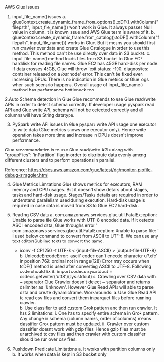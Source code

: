 AWS Glue issues
1. input_file_name() issues
  a. glueContext.create_dynamic_frame_from_options().toDF().withColumn("filepath", input_file_name()) won't work in Glue. It always passes Null value in column. It is known issue and AWS Glue team is aware of it.
  b. glueContext.create_dynamic_frame.from_catalog().toDF().withColumn("filepath", input_file_name()) works in Glue. But it means you should first run crawler over data and create Glue Catalogue in order to use this method. This method can't be use directly over data in S3 bucket.
  c. input_file_name() method loads files from S3 bucket to Glue EC2 harddisk for reading file names. Glue EC2 has 45GB hard-disk per node. If data crosses 45GB, Glue will throw 'exit status: -100. diagnostics: container released on a *lost* node' error. This can't be fixed even increasing DPUs. There is no indication in Glue metrics or Glue logs when such scenario happens. Overall usage of input_file_name()  method has performance bottleneck too.
  
2.Auto Schema detection in Glue
Glue recommends to use Glue read/write APIs in order to detect schema correctly. If developer usage pyspark read API and Glue write API, schema will not be detected correctly and all columns will have String datatype.

3. PySpark write API issues
In Glue pyspark write API usage one executor to write data (Glue metrics shows one executor only). Hence write operation takes more time and increase in DPUs doesn't improve performance.

Glue recommendation is to use Glue read/write APIs along with "groupFiles": 'inPartition' flag in order to distribute data evenly among different clusters and to perform operations in parallel.

Reference: https://docs.aws.amazon.com/glue/latest/dg/monitor-profile-debug-straggler.html 

4. Glue Metrics Limitations
Glue shows metrics for executors,  RAM memory and CPU usages. But it doesn't show details about stages, tasks and hard-disk usage. Stages/Tasks details are required in order to understand parallelism used during execution. Hard-disk usage is required in case data is moved from S3 to Glue EC2 hard-disk. 

5. Reading CSV data 
  a. com.amazonaws.services.glue.util.FatalException: Unable to parse file
    Glue works with UTF-8 encoded data. If it detects ASCII encoded data, Glue throughs error ' com.amazonaws.services.glue.util.FatalException: Unable to parse file: ' 
    I used below command to convert from ASCII to UTF-8. We can use any text editor(Sublime text) to convert the same.
    - iconv -f CP1250 -t UTF-8 < {input-file-ASCII} > {output-file-UTF-8}
  b. UnicodeEncodeError: 'ascii' codec can't encode character u'\xfc' in position 769: ordinal not in range(128)
  Error may occurs when toDF() method is used after converting ASCII to UTF-8. Following code should fix it:
  import codecs
  sys.stdout = codecs.getwriter('utf8')(sys.stdout)
  c. Crawling over CSV data with ~ separator
  Glue Crawler doesn't detect ~ separator and returns delimiter as 'Unknown'. However Glue Read APIs will able to parse data and create dynamicframe.
  Workarounds:
    a. Use Glue Read API to read csv files and convert them in parquet files before running crawler.  
    b. Use classifier to add custom Grok pattern and then run crawler.  It has 2 limitations:
        i. One has to specify entire schema in Grok pattern. Any change in schema (column names, order of columns) means classifier Grok pattern must be updated.
        ii. Crawler over custom classifier doesnt work with gzip files. Hence gzip files must be unarchived to csv files and then crawler with custom classifier should be run over csv files.

6. Pushdown Predicate Limitations
  a. It works with partition columns only
  b. It works when data is kept in S3 bucket only
  


